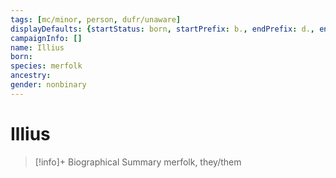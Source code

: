 ```yaml
---
tags: [mc/minor, person, dufr/unaware]
displayDefaults: {startStatus: born, startPrefix: b., endPrefix: d., endStatus: died}
campaignInfo: []
name: Illius
born:
species: merfolk
ancestry:
gender: nonbinary
---
```

# Illius
>[!info]+ Biographical Summary
>merfolk, they/them

